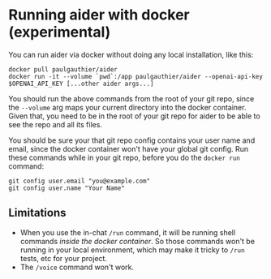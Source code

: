 
# Running aider with docker (experimental)

You can run aider via docker without doing any local installation, like this:

```
docker pull paulgauthier/aider
docker run -it --volume `pwd`:/app paulgauthier/aider --openai-api-key $OPENAI_API_KEY [...other aider args...]
```

You should run the above commands from the root of your git repo,
since the `--volume` arg maps your current directory into the
docker container.
Given that, you need to be in the root of your git repo for aider to be able to
see the repo and all its files.

You should be sure your that
git repo config contains your user name and email, since the
docker container won't have your global git config.
Run these commands while in your git repo, before
you do the `docker run` command:

```
git config user.email "you@example.com"
git config user.name "Your Name"
```  


## Limitations

- When you use the in-chat `/run` command, it will
be running shell commands *inside the docker container*.
So those commands won't be running in your local environment,
which may make it tricky to `/run` tests, etc for your project.
- The `/voice` command won't work.